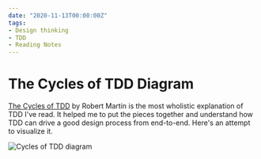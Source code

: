```yaml
---
date: "2020-11-13T00:00:00Z"
tags:
- Design thinking
- TDD
- Reading Notes
---
```


# The Cycles of TDD Diagram

[The Cycles of TDD](https://blog.cleancoder.com/uncle-bob/2014/12/17/TheCyclesOfTDD.html) by Robert Martin is the most wholistic explanation of TDD I've read. It helped me to put the pieces together and understand how TDD can drive a good design process from end-to-end. Here's an attempt to visualize it.

![Cycles of TDD diagram](../post-media/Cycles-Of-TDD/tdd-cycles.drawio.svg) 

<!-- Should address not only time scale but code scale (line by line, expectation, operation, service) -->